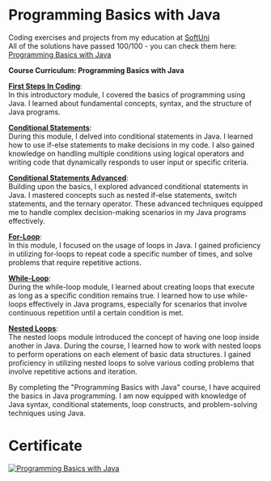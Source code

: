 # Programming Basics with Java
Coding exercises and projects from my education at <a href="www.softuni.bg">SoftUni</a>
<br>
All of the solutions have passed 100/100 - you can check them here: <a href="https://judge.softuni.org/Contests/#!/List/ByCategory/246/Java-Basics">Programming Basics with Java</a>
<br>

<b>Course Curriculum: Programming Basics with Java</b>

**[First Steps In Coding](https://github.com/trayanaboykova/Programming-Basics-Java/tree/master/src/Lesson01_FirstStepsInCoding)**: <br>
In this introductory module, I covered the basics of programming using Java. I learned about fundamental concepts, syntax, and the structure of Java programs.

**[Conditional Statements](https://github.com/trayanaboykova/Programming-Basics-Java/tree/master/src/Lesson02_ConditionalStatements)**: <br>
During this module, I delved into conditional statements in Java. I learned how to use if-else statements to make decisions in my code. I also gained knowledge on handling multiple conditions using logical operators and writing code that dynamically responds to user input or specific criteria.

**[Conditional Statements Advanced](https://github.com/trayanaboykova/Programming-Basics-Java/tree/master/src/Lesson03_ConditionalStatementsAdvanced)**: <br> 
Building upon the basics, I explored advanced conditional statements in Java. I mastered concepts such as nested if-else statements, switch statements, and the ternary operator. These advanced techniques equipped me to handle complex decision-making scenarios in my Java programs effectively.

**[For-Loop](https://github.com/trayanaboykova/Programming-Basics-Java/tree/master/src/Lesson04_ForLoop)**: <br>
In this module, I focused on the usage of loops in Java. I gained proficiency in utilizing for-loops to repeat code a specific number of times, and solve problems that require repetitive actions.

**[While-Loop](https://github.com/trayanaboykova/Programming-Basics-Java/tree/master/src/Lesson05_WhileLoop)**: <br>
During the while-loop module, I learned about creating loops that execute as long as a specific condition remains true. I learned how to use while-loops effectively in Java programs, especially for scenarios that involve continuous repetition until a certain condition is met.

**[Nested Loops](https://github.com/trayanaboykova/Programming-Basics-Java/tree/master/src/Lesson06_NestedLoops)**: <br>
The nested loops module introduced the concept of having one loop inside another in Java. During the course, I learned how to work with nested loops to perform operations on each element of basic data structures. I gained proficiency in utilizing nested loops to solve various coding problems that involve repetitive actions and iteration.

By completing the "Programming Basics with Java" course, I have acquired the basics in Java programming. I am now equipped with knowledge of Java syntax, conditional statements, loop constructs, and problem-solving techniques using Java.

# Certificate
<a href="https://softuni.bg/certificates/details/134595/710e8d86" rel="nofollow"><img src="https://user-images.githubusercontent.com/101351760/225559811-ed4dc164-5dbf-42dd-aa09-3bca9bf4d1ec.png" alt="Programming Basics with Java"></a>
